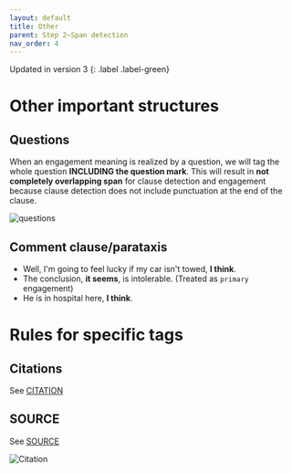 ```yaml
---
layout: default
title: Other
parent: Step 2–Span detection
nav_order: 4
---
```


Updated in version 3
{: .label .label-green}


# Other important structures

## Questions

When an engagement meaning is realized by a question, we will tag the whole question **INCLUDING the question mark**. This will result in **not completely overlapping span** for clause detection and engagement because clause detection does not include punctuation at the end of the clause.

![questions](figures/spans/questions.png)


## Comment clause/parataxis

- Well, I'm going to feel lucky if my car isn't towed, **I think**.
- The conclusion, **it seems**, is intolerable. (Treated as `primary` engagement)
- He is in hospital here, **I think**.



# Rules for specific tags

## Citations

See [CITATION](../5_supplementary_tags/1_Material_ref.md/#citations)

## SOURCE

See [SOURCE](../5_supplementary_tags/Sources.md)



![Citation](figures/spans/citation.png)

